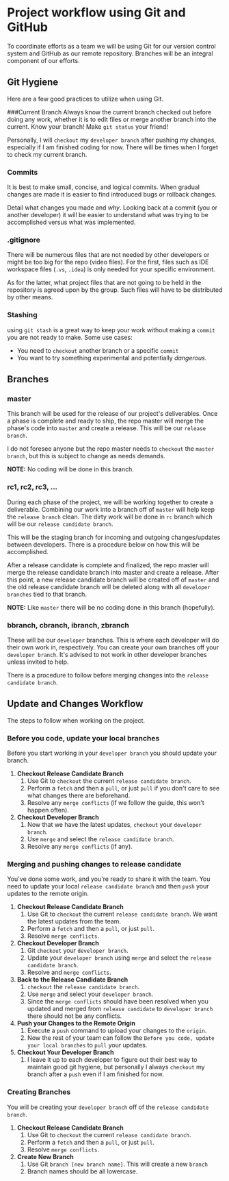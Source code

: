 # Project workflow using Git and GitHub
To coordinate efforts as a team we will be using Git for our version control 
system and GitHub as our remote repository. Branches will be an integral 
component of our efforts.

## Git Hygiene
Here are a few good practices to utilize when using Git.

###Current Branch
Always know the current branch checked out before doing any work, whether it is
to edit files or merge another branch into the current. Know your branch! Make
`git status` your friend!

Personally, I will `checkout` my `developer branch` after pushing my changes, 
especially if I am finished coding for now. There will be times when I forget 
to check my current branch.

### Commits
It is best to make small, concise, and logical commits. When gradual changes are
made it is easier to find introduced bugs or rollback changes.

Detail what changes you made and *why*. Looking back at a commit (you or another
developer) it will be easier to understand what was trying to be accomplished
versus what was implemented.

### .gitignore
There will be numerous files that are not needed by other developers or might
be too big for the repo (video files). For the first, files such as IDE 
workspace files (`.vs`, `.idea`) is only needed for your specific environment. 

As for the latter, what project files that are not going to be held in the 
repository is agreed upon by the group. Such files will have to be distributed
by other means.

### Stashing
using `git stash` is a great way to keep your work without making a `commit` you
are not ready to make. Some use cases:
* You need to `checkout` another branch or a specific `commit`
* You want to try something experimental and potentially *dangerous*.

## Branches

### master
This branch will be used for the release of our project's deliverables. Once a 
phase is complete and ready to ship, the repo master will merge the phase's
code into `master` and create a release. This will be our `release branch`.

I do not foresee anyone but the repo master needs to `checkout` the `master
branch`, but this is subject to change as needs demands.

**NOTE:** No coding will be done in this branch.

### rc1, rc2, rc3, ...
During each phase of the project, we will be working together to create a
deliverable. Combining our work into a branch off of `master` will help keep
the `release branch` clean. The dirty work will be done in `rc` branch which 
will be our `release candidate branch`.

This will be the staging branch for incoming and outgoing changes/updates
between developers. There is a procedure below on how this will be accomplished.

After a release candidate is complete and finalized, the repo master will
merge the release candidate branch into master and create a release. After
this point, a new release candidate branch will be created off of `master` and
the old release candidate branch will be deleted along with all `developer
branches` tied to that branch.

**NOTE:** Like `master` there will be no coding done in this branch (hopefully).

### bbranch, cbranch, ibranch, zbranch
These will be our `developer` branches. This is where each developer will do
their own work in, respectively. You can create your own branches off your
`developer branch`. It's advised to not work in other developer branches unless
invited to help.

There is a procedure to follow before merging changes into the `release 
candidate branch`.

## Update and Changes Workflow
The steps to follow when working on the project.
### Before you code, update your local branches
Before you start working in your `developer branch` you should update your
branch.

1. **Checkout Release Candidate Branch**
   1. Use Git to `checkout` the current `release candidate branch`.
   2. Perform a `fetch` and then a  `pull`, or just `pull` if you don't care to see what changes there are beforehand.
   3. Resolve any `merge conflicts` (if we follow the guide, this won't happen often).
2. **Checkout Developer Branch**
   1. Now that we have the latest updates, `checkout` your `developer branch`.
   2. Use `merge` and select the `release candidate branch`.
   3. Resolve any `merge conflicts` (if any).

### Merging and pushing changes to release candidate
You've done some work, and you're ready to share it with the team. You need to
update your local `release candidate branch` and then `push` your updates
to the remote origin.

1. **Checkout Release Candidate Branch**
   1. Use Git to `checkout` the current `release candidate branch`. We want the latest updates from the team.
   2. Perform a `fetch` and then a  `pull`, or just `pull`.
   3. Resolve `merge conflicts`.
2. **Checkout Developer Branch**
   1. Git `checkout` your `developer branch`.
   2. Update your `developer branch` using `merge` and select the `release candidate branch`.
   3. Resolve and `merge conflicts`.
3. **Back to the Release Candidate Branch**
   1. `checkout` the `release candidate branch`.
   2. Use `merge` and select your `developer branch`.
   3. Since the `merge conflicts` should have been resolved when you updated and merged from `release candidate` to `developer branch` there should not be any conflicts.
4. **Push your Changes to the Remote Origin**
   1. Execute a `push` command to upload your changes to the `origin`. 
   2. Now the rest of your team can follow the `Before you code, update your local branches` to `pull` your updates.
5. **Checkout Your Developer Branch**
   1. I leave it up to each developer to figure out their best way to maintain good git hygiene, but personally I always `checkout` my branch after a `push` even if I am finished for now.

### Creating Branches
You will be creating your `developer branch` off of the `release candidate branch`.
1. **Checkout Release Candidate Branch**
   1. Use Git to `checkout` the current `release candidate branch`.
   2. Perform a `fetch` and then a  `pull`, or just `pull`.
   3. Resolve `merge conflicts`.
2. **Create New Branch**
   1. Use Git `branch [new branch name]`. This will create a new `branch`
   2. Branch names should be all lowercase.
